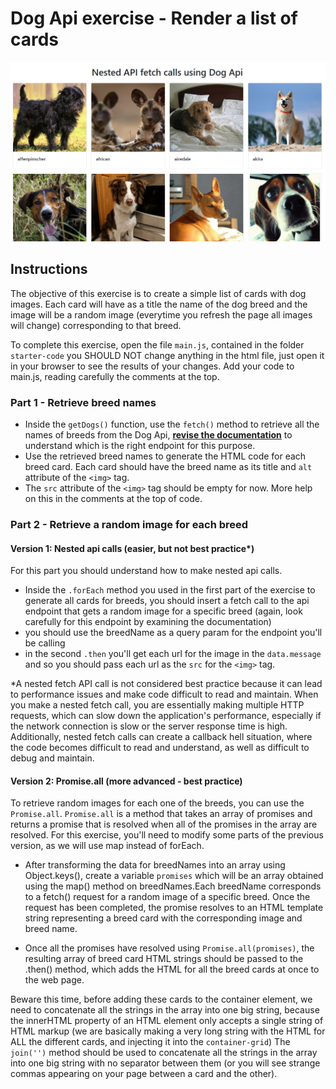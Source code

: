 # Dog Api exercise - Render a list of cards
![img.png](img.png)

## Instructions
The objective of this exercise is to create a simple list of cards with dog images.
Each card will have as a title the name of the dog breed and the image will be a random image (everytime you refresh the page all images will change) corresponding to that breed.

To complete this exercise, open the file `main.js`, contained in the folder `starter-code` you SHOULD NOT change anything in the html file, just open it in your browser to see the results of your changes.
Add your code to main.js, reading carefully the comments at the top.

### Part 1 - Retrieve breed names

- Inside the `getDogs()` function, use the `fetch()` method to retrieve all the names of breeds from the Dog Api, [**revise the documentation**](https://dog.ceo/dog-api/) to understand which is the right endpoint for this purpose.
- Use the retrieved breed names to generate the HTML code for each breed card. Each card should have the breed name as its title and `alt` attribute of the `<img>` tag.
- The `src` attribute of the `<img>` tag should be empty for now. More help on this in the comments at the top of code.

### Part 2 - Retrieve a random image for each breed
#### Version 1: Nested api calls (easier, but not best practice*)

For this part you should understand how to make nested api calls. 
- Inside the `.forEach` method you used in the first part of the exercise to generate all cards for breeds, you should insert a fetch call to the api endpoint that gets a random image for a specific breed (again, look carefully for this endpoint by examining the documentation)
- you should use the breedName as a query param for the endpoint you'll be calling
- in the second `.then` you'll get each url for the image in the `data.message` and so you should pass each url as the `src` for the `<img>` tag.

*A nested fetch API call is not considered best practice because it can lead to performance issues and make code difficult to read and maintain. When you make a nested fetch call, you are essentially making multiple HTTP requests, which can slow down the application's performance, especially if the network connection is slow or the server response time is high. Additionally, nested fetch calls can create a callback hell situation, where the code becomes difficult to read and understand, as well as difficult to debug and maintain.

#### Version 2: Promise.all (more advanced - best practice)

To retrieve random images for each one of the breeds, you can use the `Promise.all`. `Promise.all` is a method that takes an array of promises and returns a promise that is resolved when all of the promises in the array are resolved.
For this exercise, you'll need to modify some parts of the previous version, as we will use map instead of forEach. 

- After transforming the data for breedNames into an array using Object.keys(), create a variable `promises` which will be an array obtained using the map() method on breedNames.Each breedName corresponds to a fetch() request for a random image of a specific breed. Once the request has been completed, the promise resolves to an HTML template string representing a breed card with the corresponding image and breed name.

- Once all the promises have resolved using `Promise.all(promises)`, the resulting array of breed card HTML strings should be passed to the .then() method, which adds the HTML for all the breed cards at once to the web page.

Beware this time, before adding these cards to the container element, we need to concatenate all the strings in the array into one big string, because the innerHTML property of an HTML element only accepts a single string of HTML markup (we are basically making a very long string with the HTML for ALL the different cards, and injecting it into the `container-grid`) The `join('')` method should be used to concatenate all the strings in the array into one big string with no separator between them (or you will see strange commas appearing on your page between a card and the other).
